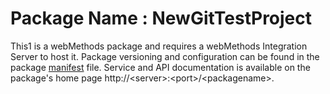 # Package Name : NewGitTestProject
This1 is a webMethods package and requires a webMethods Integration Server to host it. Package versioning and configuration can be found in the package [manifest](./NewGitTestProject/manifest.v3) file. Service and API documentation is available on the package's home page http://&lt;server&gt;:&lt;port&gt;/&lt;packagename>.
